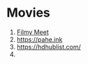 # Movies
1. [Filmy Meet](https://filmyfly2.com.de/)
2. https://pahe.ink
3. https://hdhublist.com/
4. 